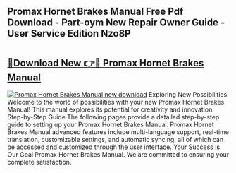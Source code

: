 ## Promax Hornet Brakes Manual Free Pdf Download - Part-oym New Repair Owner Guide - User Service Edition Nzo8P

# <h2><a href="http://bc76227.oget.top/?id=Promax+Hornet+Brakes+Manual">🔗Download New 👉🔴 Promax Hornet Brakes Manual</a></h2>

[![Promax Hornet Brakes Manual new download](https://i.imgur.com/5g1atiW.png)](http://bc76227.oget.top/?id=Promax+Hornet+Brakes+Manual)
Exploring New Possibilities Welcome to the world of possibilities with your new Promax Hornet Brakes Manual! This manual explores its potential for creativity and innovation. Step-by-Step Guide The following pages provide a detailed step-by-step guide to setting up your Promax Hornet Brakes Manual. Promax Hornet Brakes Manual advanced features include multi-language support, real-time translation, customizable settings, and automatic syncing, all of which can be accessed and customized through the user interface. Your Success is Our Goal Promax Hornet Brakes Manual. We are committed to ensuring your complete satisfaction.
